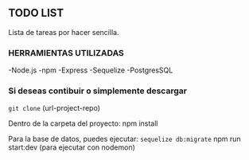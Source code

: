 ## TODO LIST
Lista de tareas por hacer sencilla.

### HERRAMIENTAS UTILIZADAS

-Node.js
-npm
-Express
-Sequelize
-PostgresSQL

### Si deseas contibuir o simplemente descargar
 
`git clone` (url-project-repo)

 Dentro de la carpeta del proyecto:
 npm install

 Para la base de datos, puedes ejecutar:
`sequelize db:migrate`
 npm run start:dev (para ejecutar con nodemon)


